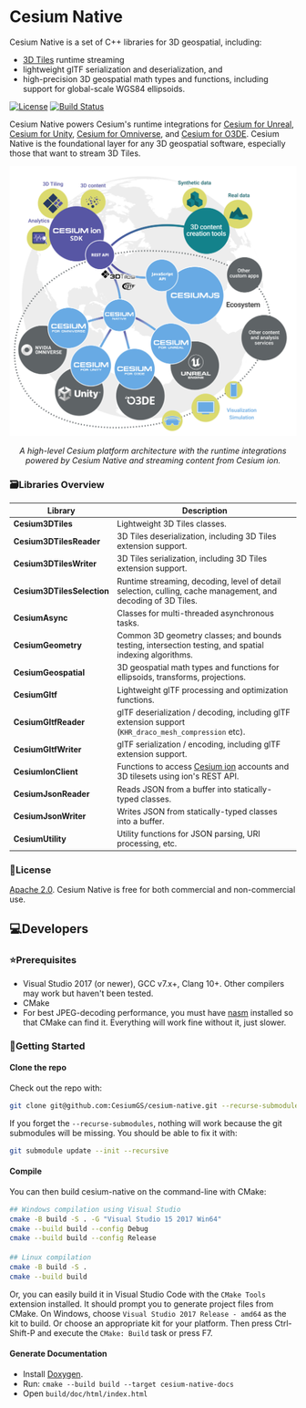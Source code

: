 # Cesium Native

Cesium Native is a set of C++ libraries for 3D geospatial, including:

* [3D Tiles](https://github.com/CesiumGS/3d-tiles) runtime streaming
* lightweight glTF serialization and deserialization, and
* high-precision 3D geospatial math types and functions, including support for global-scale WGS84 ellipsoids.

[![License](https://img.shields.io/:license-Apache_2.0-blue.svg)](https://github.com/CesiumGS/cesium-native/blob/main/LICENSE)
[![Build Status](https://api.travis-ci.com/CesiumGS/cesium-native.svg?token=z6LPvn37d5E37hGcTgua&branch=main&status=passed)](https://travis-ci.com/CesiumGS/cesium-native)

Cesium Native powers Cesium's runtime integrations for [Cesium for Unreal](https://github.com/CesiumGS/cesium-unreal), [Cesium for Unity](https://github.com/CesiumGS/cesium-unity), [Cesium for Omniverse](https://github.com/CesiumGS/cesium-omniverse), and [Cesium for O3DE](https://github.com/CesiumGS/cesium-o3de). Cesium Native is the foundational layer for any 3D geospatial software, especially those that want to stream 3D Tiles.

![Cesium Platform and Ecosystem](./doc/integration-ecosystem-diagram.jpg)
*<p align="center">A high-level Cesium platform architecture with the runtime integrations powered by Cesium Native and streaming content from Cesium ion.</p>*

### :card_file_box:Libraries Overview

| Library | Description |
| -- | -- |
| **Cesium3DTiles** | Lightweight 3D Tiles classes. |
| **Cesium3DTilesReader** | 3D Tiles deserialization, including 3D Tiles extension support. |
| **Cesium3DTilesWriter** | 3D Tiles serialization, including 3D Tiles extension support. |
| **Cesium3DTilesSelection** | Runtime streaming, decoding, level of detail selection, culling, cache management, and decoding of 3D Tiles. |
| **CesiumAsync** | Classes for multi-threaded asynchronous tasks. |
| **CesiumGeometry** | Common 3D geometry classes; and bounds testing, intersection testing, and spatial indexing algorithms. |
| **CesiumGeospatial** | 3D geospatial math types and functions for ellipsoids, transforms, projections. |
| **CesiumGltf** | Lightweight glTF processing and optimization functions. |
| **CesiumGltfReader** | glTF deserialization / decoding, including glTF extension support (`KHR_draco_mesh_compression` etc). |
| **CesiumGltfWriter** | glTF serialization / encoding, including glTF extension support. |
| **CesiumIonClient** | Functions to access [Cesium ion](https://cesium.com/cesium-ion/) accounts and 3D tilesets using ion's REST API. |
| **CesiumJsonReader** | Reads JSON from a buffer into statically-typed classes. |
| **CesiumJsonWriter** | Writes JSON from statically-typed classes into a buffer. |
| **CesiumUtility** | Utility functions for JSON parsing, URI processing, etc. |


### :green_book:License

[Apache 2.0](http://www.apache.org/licenses/LICENSE-2.0.html). Cesium Native is free for both commercial and non-commercial use.

## 💻Developers

### ⭐Prerequisites

* Visual Studio 2017 (or newer), GCC v7.x+, Clang 10+. Other compilers may work but haven't been tested.
* CMake
* For best JPEG-decoding performance, you must have [nasm](https://www.nasm.us/) installed so that CMake can find it. Everything will work fine without it, just slower.

### :rocket:Getting Started

#### Clone the repo

Check out the repo with:

```bash
git clone git@github.com:CesiumGS/cesium-native.git --recurse-submodules
```

If you forget the `--recurse-submodules`, nothing will work because the git submodules will be missing. You should be able to fix it with:

```bash
git submodule update --init --recursive
```

#### Compile

You can then build cesium-native on the command-line with CMake:

```bash
## Windows compilation using Visual Studio
cmake -B build -S . -G "Visual Studio 15 2017 Win64"
cmake --build build --config Debug
cmake --build build --config Release

## Linux compilation
cmake -B build -S .
cmake --build build
```

Or, you can easily build it in Visual Studio Code with the `CMake Tools` extension installed. It should prompt you to generate project files from CMake. On Windows, choose `Visual Studio 2017 Release - amd64` as the kit to build. Or choose an appropriate kit for your platform. Then press Ctrl-Shift-P and execute the `CMake: Build` task or press F7.

#### Generate Documentation

* Install [Doxygen](https://www.doxygen.nl/).
* Run: `cmake --build build --target cesium-native-docs`
* Open `build/doc/html/index.html`
